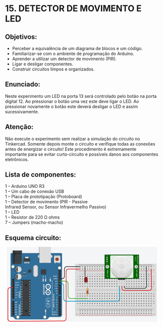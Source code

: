 # 15. DETECTOR DE MOVIMENTO E LED
## Objetivos:
- Perceber a equivalência de um diagrama de blocos e um código.
- Familiarizar-se com o ambiente de programação do Arduino.
- Aprender a utilizar um detector de movimento (PIR).
- Ligar e desligar componentes.
- Construir circuitos limpos e organizados.
## Enunciado:
Neste experimento um LED na porta 13 será controlado pelo botão na porta digital 12. Ao pressionar o 
botão uma vez este deve ligar o LED. Ao pressionar novamente o botão este deverá desligar o LED e
assim sucessivamente.

## Atenção: 
Não execute o experimento sem realizar a simulação do circuito no Tinkercad. Somente depois 
monte o circuito e verifique todas as conexões antes de energizar o circuito! Este procedimento é 
extremamente importante para se evitar curto-circuito e possíveis danos aos componentes eletrônicos.

## Lista de componentes:
1 – Arduíno UNO R3<br>
1 – Um cabo de conexão USB<br>
1 – Placa de prototipação (Protoboard)<br>
1 – Detector de movimento (PIR - Passive<br> Infrared Sensor, ou Sensor Infravermelho Passivo)<br>
1 – LED<br>
1 – Resistor de 220 Ω ohms<br>
7 – Jumpers (macho-macho)

## Esquema circuito:
![](/imagens-tinkercad/ex15.png)